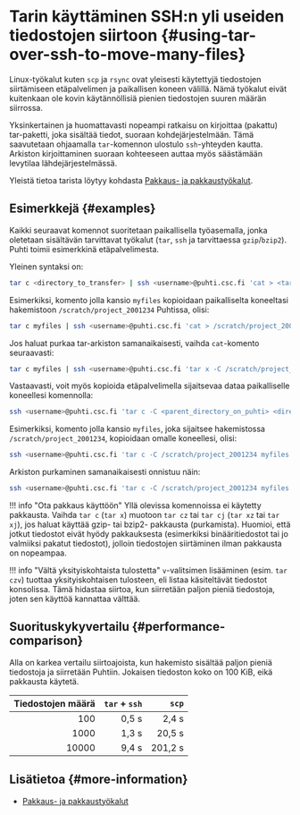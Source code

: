 # Tarin käyttäminen SSH:n yli useiden tiedostojen siirtoon {#using-tar-over-ssh-to-move-many-files}

Linux-työkalut kuten `scp` ja `rsync` ovat yleisesti käytettyjä tiedostojen siirtämiseen etäpalvelimen ja paikallisen koneen välillä. Nämä työkalut eivät kuitenkaan ole kovin käytännöllisiä pienien tiedostojen suuren määrän siirrossa.

Yksinkertainen ja huomattavasti nopeampi ratkaisu on kirjoittaa (pakattu) tar-paketti, joka sisältää tiedot, suoraan kohdejärjestelmään. Tämä saavutetaan ohjaamalla `tar`-komennon ulostulo `ssh`-yhteyden kautta. Arkiston kirjoittaminen suoraan kohteeseen auttaa myös säästämään levytilaa lähdejärjestelmässä.

Yleistä tietoa tarista löytyy kohdasta
[Pakkaus- ja pakkaustyökalut](../../support/tutorials/env-guide/packing-and-compression-tools.md).

## Esimerkkejä {#examples}

Kaikki seuraavat komennot suoritetaan paikallisella työasemalla, jonka oletetaan sisältävän tarvittavat työkalut (`tar`, `ssh` ja tarvittaessa `gzip`/`bzip2`). Puhti toimii esimerkkinä etäpalvelimesta.

Yleinen syntaksi on:

```bash
tar c <directory_to_transfer> | ssh <username>@puhti.csc.fi 'cat > <target_path_on_puhti>'
```

Esimerkiksi, komento jolla kansio `myfiles` kopioidaan paikalliselta koneeltasi hakemistoon `/scratch/project_2001234` Puhtissa, olisi:

```bash
tar c myfiles | ssh <username>@puhti.csc.fi 'cat > /scratch/project_2001234/myfiles.tar'
```

Jos haluat purkaa tar-arkiston samanaikaisesti, vaihda `cat`-komento seuraavasti:

```bash
tar c myfiles | ssh <username>@puhti.csc.fi 'tar x -C /scratch/project_2001234'
```

Vastaavasti, voit myös kopioida etäpalvelimella sijaitsevaa dataa paikalliselle koneellesi komennolla:

```bash
ssh <username>@puhti.csc.fi 'tar c -C <parent_directory_on_puhti> <directory_to_transfer>' > <archive_on_local_machine>
```

Esimerkiksi, komento jolla kansio `myfiles`, joka sijaitsee hakemistossa `/scratch/project_2001234`, kopioidaan omalle koneellesi, olisi:

```bash
ssh <username>@puhti.csc.fi 'tar c -C /scratch/project_2001234 myfiles' > myfiles.tar
```

Arkiston purkaminen samanaikaisesti onnistuu näin:

```bash
ssh <username>@puhti.csc.fi 'tar c -C /scratch/project_2001234 myfiles' | tar x
```

!!! info "Ota pakkaus käyttöön"
    Yllä olevissa komennoissa ei käytetty pakkausta. Vaihda `tar c` (`tar x`) muotoon
    `tar cz` tai `tar cj` (`tar xz` tai `tar xj`), jos haluat käyttää gzip- tai bzip2-
    pakkausta (purkamista). Huomioi, että jotkut tiedostot eivät hyödy
    pakkauksesta (esimerkiksi binääritiedostot tai jo valmiiksi pakatut tiedostot), jolloin tiedostojen siirtäminen ilman pakkausta on nopeampaa.

!!! info "Vältä yksityiskohtaista tulostetta"
    `v`-valitsimen lisääminen (esim. `tar czv`) tuottaa yksityiskohtaisen tulosteen, eli listaa käsiteltävät tiedostot konsolissa. Tämä hidastaa siirtoa, kun siirretään paljon pieniä tiedostoja, joten sen käyttöä kannattaa välttää.

## Suorituskykyvertailu {#performance-comparison}

Alla on karkea vertailu siirtoajoista, kun hakemisto sisältää paljon pieniä tiedostoja ja siirretään Puhtiin. Jokaisen tiedoston koko on 100 KiB, eikä pakkausta käytetä.

| Tiedostojen määrä      | `tar` + `ssh` | `scp`    |
|-----------------------:|--------------:|---------:|
| 100                    | 0,5 s         | 2,4 s    |
| 1000                   | 1,3 s         | 20,5 s   |
| 10000                  | 9,4 s         | 201,2 s  |

## Lisätietoa {#more-information}

- [Pakkaus- ja pakkaustyökalut](../../support/tutorials/env-guide/packing-and-compression-tools.md)